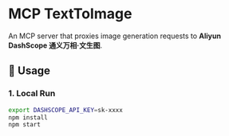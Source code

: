# MCP TextToImage

An MCP server that proxies image generation requests to **Aliyun DashScope 通义万相·文生图**.

## 🚀 Usage

### 1. Local Run

```bash
export DASHSCOPE_API_KEY=sk-xxxx
npm install
npm start
